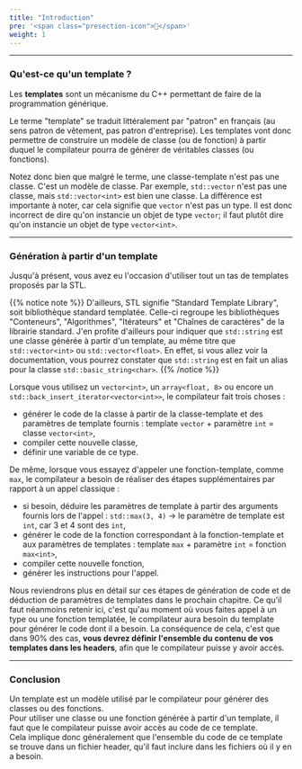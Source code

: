 ```yaml
---
title: "Introduction"
pre: '<span class="presection-icon">🐣</span>'
weight: 1
---
```


---

### Qu'est-ce qu'un template ?

Les **templates** sont un mécanisme du C++ permettant de faire de la programmation générique.

Le terme "template" se traduit littéralement par "patron" en français (au sens patron de vêtement, pas patron d'entreprise).
Les templates vont donc permettre de construire un modèle de classe (ou de fonction) à partir duquel le compilateur pourra de générer de véritables classes (ou fonctions).

Notez donc bien que malgré le terme, une classe-template n'est pas une classe.
C'est un modèle de classe.
Par exemple, `std::vector` n'est pas une classe, mais `std::vector<int>` est bien une classe.
La différence est importante à noter, car cela signifie que `vector` n'est pas un type.
Il est donc incorrect de dire qu'on instancie un objet de type `vector`; il faut plutôt dire qu'on instancie un objet de type `vector<int>`.

---

### Génération à partir d'un template

Jusqu'à présent, vous avez eu l'occasion d'utiliser tout un tas de templates proposés par la STL.

{{% notice note %}}
D'ailleurs, STL signifie "Standard Template Library", soit bibliothèque standard templatée.
Celle-ci regroupe les bibliothèques "Conteneurs", "Algorithmes", "Itérateurs" et "Chaînes de caractères" de la librairie standard.
J'en profite d'ailleurs pour indiquer que `std::string` est une classe générée à partir d'un template, au même titre que `std::vector<int>` ou `std::vector<float>`.
En effet, si vous allez voir la documentation, vous pourrez constater que `std::string` est en fait un alias pour la classe `std::basic_string<char>`.
{{% /notice %}}

Lorsque vous utilisez un `vector<int>`, un `array<float, 8>` ou encore un `std::back_insert_iterator<vector<int>>`, le compilateur fait trois choses :
- générer le code de la classe à partir de la classe-template et des paramètres de template fournis : template `vector` + paramètre `int` = classe `vector<int>`,
- compiler cette nouvelle classe,
- définir une variable de ce type.

De même, lorsque vous essayez d'appeler une fonction-template, comme `max`, le compilateur a besoin de réaliser des étapes supplémentaires par rapport à un appel classique :
- si besoin, déduire les paramètres de template à partir des arguments fournis lors de l'appel : `std::max(3, 4)` -> le paramètre de template est `int`, car 3 et 4 sont des `int`, 
- générer le code de la fonction correspondant à la fonction-template et aux paramètres de templates : template `max` + paramètre `int` = fonction `max<int>`,
- compiler cette nouvelle fonction,
- générer les instructions pour l'appel.

Nous reviendrons plus en détail sur ces étapes de génération de code et de déduction de paramètres de templates dans le prochain chapitre.
Ce qu'il faut néanmoins retenir ici, c'est qu'au moment où vous faites appel à un type ou une fonction templatée, le compilateur aura besoin du template pour générer le code dont il a besoin.
La conséquence de cela, c'est que dans 90% des cas, **vous devrez définir l'ensemble du contenu de vos templates dans les headers**, afin que le compilateur puisse y avoir accès.

---

### Conclusion

Un template est un modèle utilisé par le compilateur pour générer des classes ou des fonctions.\
Pour utiliser une classe ou une fonction générée à partir d'un template, il faut que le compilateur puisse avoir accès au code de ce template.\
Cela implique donc généralement que l'ensemble du code de ce template se trouve dans un fichier header, qu'il faut inclure dans les fichiers où il y en a besoin.
